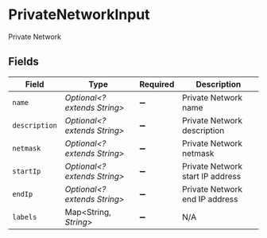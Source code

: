# PrivateNetworkInput

Private Network


## Fields

| Field                            | Type                             | Required                         | Description                      |
| -------------------------------- | -------------------------------- | -------------------------------- | -------------------------------- |
| `name`                           | *Optional<? extends String>*     | :heavy_minus_sign:               | Private Network name             |
| `description`                    | *Optional<? extends String>*     | :heavy_minus_sign:               | Private Network description      |
| `netmask`                        | *Optional<? extends String>*     | :heavy_minus_sign:               | Private Network netmask          |
| `startIp`                        | *Optional<? extends String>*     | :heavy_minus_sign:               | Private Network start IP address |
| `endIp`                          | *Optional<? extends String>*     | :heavy_minus_sign:               | Private Network end IP address   |
| `labels`                         | Map<String, *String*>            | :heavy_minus_sign:               | N/A                              |